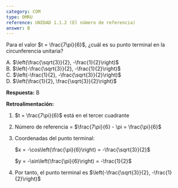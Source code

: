 ```yaml
---
category: COM
type: OMRU
reference: UNIDAD 1.1.2 (El número de referencia)
answer: B
---
```


Para el valor $t = \frac{7\pi}{6}$, ¿cuál es su punto terminal en la circunferencia unitaria?

A. $\left(\frac{\sqrt{3}}{2}, -\frac{1}{2}\right)$  
B. $\left(-\frac{\sqrt{3}}{2}, -\frac{1}{2}\right)$  
C. $\left(-\frac{1}{2}, -\frac{\sqrt{3}}{2}\right)$  
D. $\left(\frac{1}{2}, \frac{\sqrt{3}}{2}\right)$

**Respuesta:** B

**Retroalimentación:**

1. $t = \frac{7\pi}{6}$ está en el tercer cuadrante
2. Número de referencia = $\frac{7\pi}{6} - \pi = \frac{\pi}{6}$
3. Coordenadas del punto terminal:

   $x = -\cos\left(\frac{\pi}{6}\right) = -\frac{\sqrt{3}}{2}$

   $y = -\sin\left(\frac{\pi}{6}\right) = -\frac{1}{2}$

4. Por tanto, el punto terminal es $\left(-\frac{\sqrt{3}}{2}, -\frac{1}{2}\right)$

